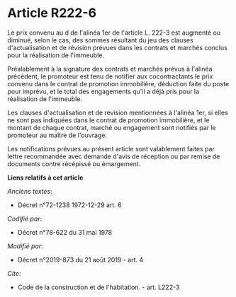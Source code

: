 # Article R222-6

Le prix convenu au d de l'alinéa 1er de l'article L. 222-3 est augmenté ou diminué, selon le cas, des sommes résultant du jeu
des clauses d'actualisation et de révision prévues dans les contrats et marchés conclus pour la réalisation de l'immeuble. 

Préalablement à la signature des contrats et marchés prévus à l'alinéa précédent, le promoteur est tenu de notifier aux
cocontractants le prix convenu dans le contrat de promotion immobilière, déduction faite du poste pour imprévu, et le total
des engagements qu'il a déjà pris pour la réalisation de l'immeuble. 

Les clauses d'actualisation et de revision mentionnées à l'alinéa 1er, si elles ne sont pas indiquées dans le contrat de
promotion immobilière, et le montant de chaque contrat, marché ou engagement sont notifiés par le promoteur au maître de
l'ouvrage. 

Les notifications prévues au présent article sont valablement faites par lettre recommandée avec demande d'avis de réception
ou par remise de documents contre récépissé ou émargement.

**Liens relatifs à cet article**

_Anciens textes_:

  - Décret n°72-1238 1972-12-29 art. 6

_Codifié par_:

  - Décret n°78-622 du 31 mai 1978

_Modifié par_:

  - Décret n°2019-873 du 21 août 2019 - art. 4

_Cite_:

  - Code de la construction et de l'habitation. - art. L222-3
